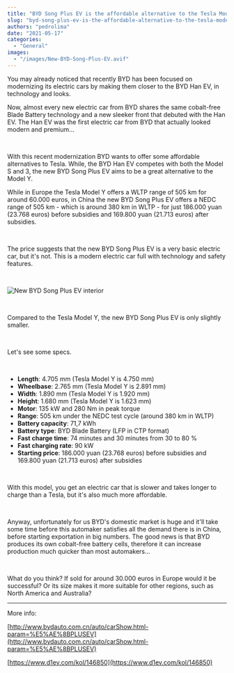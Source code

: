 ```yaml
---
title: "BYD Song Plus EV is the affordable alternative to the Tesla Model Y"
slug: "byd-song-plus-ev-is-the-affordable-alternative-to-the-tesla-model-y"
authors: "pedrolima"
date: "2021-05-17"
categories:
  - "General"
images:
  - "/images/New-BYD-Song-Plus-EV.avif"
---
```


You may already noticed that recently BYD has been focused on modernizing its electric cars by making them closer to the BYD Han EV, in technology and looks.

Now, almost every new electric car from BYD shares the same cobalt-free Blade Battery technology and a new sleeker front that debuted with the Han EV. The Han EV was the first electric car from BYD that actually looked modern and premium...

 

With this recent modernization BYD wants to offer some affordable alternatives to Tesla. While, the BYD Han EV competes with both the Model S and 3, the new BYD Song Plus EV aims to be a great alternative to the Model Y.

While in Europe the Tesla Model Y offers a WLTP range of 505 km for around 60.000 euros, in China the new BYD Song Plus EV offers a NEDC range of 505 km - which is around 380 km in WLTP - for just 186.000 yuan (23.768 euros) before subsidies and 169.800 yuan (21.713 euros) after subsidies.

 

The price suggests that the new BYD Song Plus EV is a very basic electric car, but it's not. This is a modern electric car full with technology and safety features.

 

![New BYD Song Plus EV interior](images/New-BYD-Song-Plus-EV-interior.avif)

 

Compared to the Tesla Model Y, the new BYD Song Plus EV is only slightly smaller.

 

Let's see some specs.

 

- **Length**: 4.705 mm (Tesla Model Y is 4.750 mm)
- **Wheelbase**: 2.765 mm (Tesla Model Y is 2.891 mm)
- **Width**: 1.890 mm (Tesla Model Y is 1.920 mm)
- **Height**: 1.680 mm (Tesla Model Y is 1.623 mm)
- **Motor**: 135 kW and 280 Nm in peak torque
- **Range**: 505 km under the NEDC test cycle (around 380 km in WLTP)
- **Battery capacity**: 71,7 kWh
- **Battery type**: BYD Blade Battery (LFP in CTP format)
- **Fast charge time**: 74 minutes and 30 minutes from 30 to 80 %
- **Fast charging rate**: 90 kW
- **Starting price**: 186.000 yuan (23.768 euros) before subsidies and 169.800 yuan (21.713 euros) after subsidies

 

With this model, you get an electric car that is slower and takes longer to charge than a Tesla, but it's also much more affordable.

 

Anyway, unfortunately for us BYD's domestic market is huge and it'll take some time before this automaker satisfies all the demand there is in China, before starting exportation in big numbers. The good news is that BYD produces its own cobalt-free battery cells, therefore it can increase production much quicker than most automakers...

 

What do you think? If sold for around 30.000 euros in Europe would it be successful? Or its size makes it more suitable for other regions, such as North America and Australia?

---

More info:

[http://www.bydauto.com.cn/auto/carShow.html-param=%E5%AE%8BPLUSEV](http://www.bydauto.com.cn/auto/carShow.html-param=%E5%AE%8BPLUSEV)

[https://www.d1ev.com/kol/146850](https://www.d1ev.com/kol/146850)
